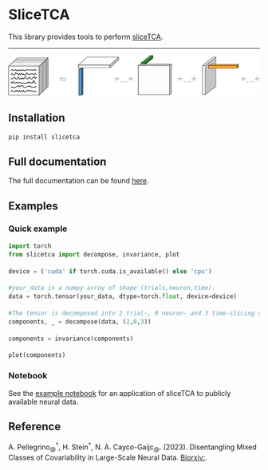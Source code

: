 # SliceTCA

This library provides tools to perform [sliceTCA]().

___

<p align="center">
  <img width="700" src="./img/decomposition.svg">
</p>

## Installation 

```commandline
pip install slicetca
```

## Full documentation

The full documentation can be found [here]().

## Examples

### Quick example 

```python
import torch
from slicetca import decompose, invariance, plot

device = ('cuda' if torch.cuda.is_available() else 'cpu')

#your_data is a numpy array of shape (trials,neuron,time).
data = torch.tensor(your_data, dtype=torch.float, device=device)

#The tensor is decomposed into 2 trial-, 0 neuron- and 3 time-slicing components.
components, _ = decompose(data, (2,0,3))

components = invariance(components)

plot(components)
```

### Notebook

See the [example notebook]() for an application of sliceTCA to publicly available neural data.

## Reference

A. Pellegrino<sub>@</sub><sup>†</sup>, H. Stein<sup>†</sup>, N. A. Cayco-Gaijc<sub>@</sub>. (2023). Disentangling Mixed Classes of Covariability in Large-Scale Neural Data. [Biorxiv:]().